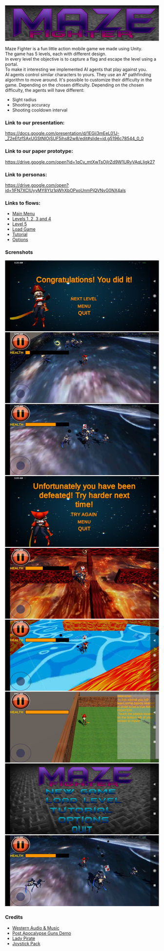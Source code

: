 <p align="center">
  <a href="#"><img src="miscellaneous/Logo.PNG" alt="Maze Fighter"/></a>
</p>

Maze Fighter is a fun little action mobile game we made using Unity. <br>
The game has 5 levels, each with different design. <br>
In every level the objective is to capture a flag and escape the level using a portal. <br>
To make it interesting we implemented AI agents that play against you. <br>
AI agents control similar characters to yours. They use an A* pathfinding algorithm to move around. It's possible to customize their difficulty in the game. Depending on the chosen difficulty. Depending on the chosen difficulty, the agents will have different:
  - Sight radius
  - Shooting accuracy
  - Shooting cooldown interval
### Link to our presentation:
https://docs.google.com/presentation/d/1EGii3mEeL01J-_Z2eEfzfSAxUGStNIOjSUF5ihs82w8/edit#slide=id.g5196c78544_0_0
 
### Link to our paper prototype:

https://drive.google.com/open?id=1qCv_mtXwTsOjIrZd9W1URyVAqLIjgk27

### Link to personas:

https://drive.google.com/open?id=1lFN7XCIUyyMY8YIz1pWhXbOPxoUnmPjQVNvG0NX4als

### Links to flows:
- [Main Menu](https://drive.google.com/open?id=1nobCmjW_4xHNx4d9SzJYY72Hm35xGLd6)
- [Levels 1, 2, 3 and 4](https://drive.google.com/open?id=1xsSTJ7jQ6K6qNpdQgaHeVGnQqRZYY4iY)
- [Level 5](https://drive.google.com/open?id=1KrOd8Ze2cV-oGCKAm-H-bXQwgJwcKqy1)
- [Load Game](https://drive.google.com/open?id=1jMF1-prbFNgTaprO72ZoRXv9TjAEgoIm)
- [Tutorial](https://drive.google.com/open?id=1QUfGhuW-LoLOrXVAXJDhSLwKK1QpE_lG)
- [Options](https://drive.google.com/open?id=1gwaBUOQKicBggYbXG8X6B_4B-P2mRs6A)


### Screnshots 
[![Game logo](miscellaneous/1.jpeg)](#)
[![Game logo](miscellaneous/2.jpeg)](#)
[![Game logo](miscellaneous/3.jpeg)](#)
[![Game logo](miscellaneous/4.jpeg)](#)
[![Game logo](miscellaneous/5.jpeg)](#)
[![Game logo](miscellaneous/6.jpeg)](#)
[![Game logo](miscellaneous/7.jpeg)](#)
[![Game logo](miscellaneous/8.jpeg)](#)
[![Game logo](miscellaneous/9.jpeg)](#)
 
### Credits

- [Western Audio & Music](https://assetstore.unity.com/packages/audio/sound-fx/western-audio-music-67788)
- [Post Apocalypse Guns Demo](https://assetstore.unity.com/packages/audio/sound-fx/weapons/post-apocalypse-guns-demo-33515)
- [Lady Pirate](https://assetstore.unity.com/packages/3d/characters/humanoids/lady-pirate-143609)
- [Joystick Pack](https://assetstore.unity.com/packages/tools/input-management/joystick-pack-107631)













